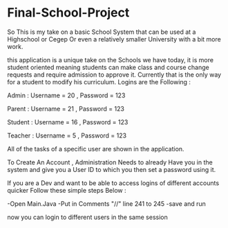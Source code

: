 # Final-School-Project


So This is my take on a basic School System that can be used at a Highschool or Cegep Or even a relatively smaller University with a bit more work.

this application is a unique take on the Schools we have today, it is more student oriented meaning students can make class and course change requests and require admission to approve it.
Currently that is the only way for a student to modify his curriculum.
Logins are the Following :

Admin : Username = 20 , Password = 123

Parent : Username = 21 , Password = 123

Student : Username = 16 , Password = 123

Teacher : Username = 5 , Password = 123


All of the tasks of a specific user are shown in the application.

To Create An Account , Administration Needs to already Have you in the system and give you a User ID to which you then set a password using it.

If you are a Dev and want to be able to access logins of different accounts quicker Follow these simple steps Below :

-Open Main.Java
-Put in Comments "//" line 241 to 245
-save and run 

now you can login to different users in the same session

